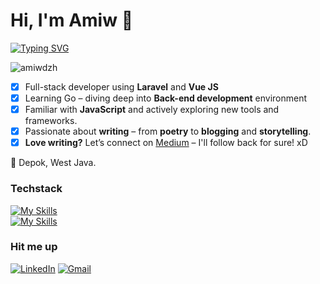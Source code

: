 <h1 align="left">Hi, I'm Amiw 🌺</h1>
<p align="left">
<a href="https://git.io/typing-svg"><img src="https://readme-typing-svg.demolab.com?font=Fira+Code&duration=2500&pause=1000&background=6DFF2B00&width=435&lines=Welcome+to+my+GitHub+Page!;Excited+to+learn+new+technologies;Interested+in+WebDev+and+Full-Stack;I+write+for+fun!+XD" alt="Typing SVG" /></a>
<!-- <a href="https://git.io/typing-svg"><img src="https://readme-typing-svg.demolab.com?font=Fira+Code&duration=2500&pause=1000&background=6DFF2B00&center=true&vCenter=true&width=435&lines=Welcome+to+my+GitHub+Page!;Excited+to+learn+new+technologies;Interested+in+WebDev+and+Full-Stack;I+write+for+fun!+XD" alt="Typing SVG" /></a> -->
</p>

<p align="left"> <img src="https://komarev.com/ghpvc/?username=amirahdzh&color=ff69b4" alt="amiwdzh" /> </p>

- [x] Full-stack developer using **Laravel** and **Vue JS**
- [x] Learning Go – diving deep into **Back-end development** environment
- [x] Familiar with **JavaScript** and actively exploring new tools and frameworks.
- [x] Passionate about **writing** – from **poetry** to **blogging** and **storytelling**.
- [x] **Love writing?** Let’s connect on <a href="https://medium.com/@amiwdzh">Medium</a> – I'll follow back for sure! xD

📍  Depok, West Java. <br>

<!-- [![Gmail](https://skillicons.dev/icons?i=gmail)](https://mail.google.com/mail/?view=cm&fs=1&to=amirahdzh@gmail.com&su=SUBJECT&body=BODY&bcc=someone.else@example.com) -->

<h3 align="left">Techstack</h3>
<p align="left"> 

[![My Skills](https://skillicons.dev/icons?i=postgres,mysql,go,docker,php,laravel,express,nodejs)](https://skillicons.dev) <br>
[![My Skills](https://skillicons.dev/icons?i=tailwind,vercel,bootstrap,postman,html,css,js)](https://skillicons.dev)


<h3 align="left">Hit me up</h3>

[![LinkedIn](https://skillicons.dev/icons?i=linkedin)](https://linkedin.com/in/amirahdzh)
[![Gmail](https://skillicons.dev/icons?i=gmail)](https://mail.google.com/mail/?view=cm&fs=1&to=amirahdzh@gmail.com)

<!--
<p><img align="left" src="https://github-readme-stats.vercel.app/api/top-langs?username=farisfaikar&show_icons=true&locale=en&theme=tokyonight&hide=python,jupyter+notebook" alt="farisfaikar" /></p>

<p>&nbsp;<img align="center" src="https://github-readme-stats.vercel.app/api?username=farisfaikar&show_icons=true&locale=en&theme=tokyonight" alt="farisfaikar" /></p>

<p><img align="center" src="https://github-readme-streak-stats.herokuapp.com/?user=farisfaikar&theme=tokyonight" alt="farisfaikar" /></p>

<h3 align="left">Useless Graphs</h3>

[![Ashutosh's github activity graph](https://github-readme-activity-graph.vercel.app/graph?username=amirahdzh&theme=dracula)](https://github.com/ashutosh00710/github-readme-activity-graph)  -->
